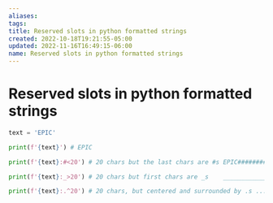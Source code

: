 ```yaml
---
aliases: 
tags: 
title: Reserved slots in python formatted strings
created: 2022-10-18T19:21:55-05:00
updated: 2022-11-16T16:49:15-06:00
name: Reserved slots in python formatted strings
---
```

# Reserved slots in python formatted strings

```python
text = 'EPIC'

print(f'{text}') # EPIC

print(f'{text}:#<20') # 20 chars but the last chars are #s EPIC################

print(f'{text}:_>20') # 20 chars but first chars are _s    ________________EPIC

print(f'{text}:.^20') # 20 chars, but centered and surrounded by .s ........EPIC.........

```

